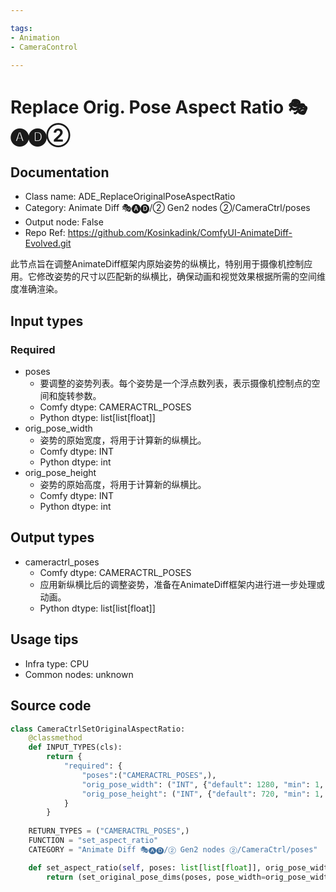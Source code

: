 ```yaml
---

tags:
- Animation
- CameraControl

---
```


# Replace Orig. Pose Aspect Ratio 🎭🅐🅓②
## Documentation
- Class name: ADE_ReplaceOriginalPoseAspectRatio
- Category: Animate Diff 🎭🅐🅓/② Gen2 nodes ②/CameraCtrl/poses
- Output node: False
- Repo Ref: https://github.com/Kosinkadink/ComfyUI-AnimateDiff-Evolved.git

此节点旨在调整AnimateDiff框架内原始姿势的纵横比，特别用于摄像机控制应用。它修改姿势的尺寸以匹配新的纵横比，确保动画和视觉效果根据所需的空间维度准确渲染。

## Input types
### Required
- poses
    - 要调整的姿势列表。每个姿势是一个浮点数列表，表示摄像机控制点的空间和旋转参数。
    - Comfy dtype: CAMERACTRL_POSES
    - Python dtype: list[list[float]]
- orig_pose_width
    - 姿势的原始宽度，将用于计算新的纵横比。
    - Comfy dtype: INT
    - Python dtype: int
- orig_pose_height
    - 姿势的原始高度，将用于计算新的纵横比。
    - Comfy dtype: INT
    - Python dtype: int

## Output types
- cameractrl_poses
    - Comfy dtype: CAMERACTRL_POSES
    - 应用新纵横比后的调整姿势，准备在AnimateDiff框架内进行进一步处理或动画。
    - Python dtype: list[list[float]]

## Usage tips
- Infra type: CPU
- Common nodes: unknown

## Source code
```python
class CameraCtrlSetOriginalAspectRatio:
    @classmethod
    def INPUT_TYPES(cls):
        return {
            "required": {
                "poses":("CAMERACTRL_POSES",),
                "orig_pose_width": ("INT", {"default": 1280, "min": 1, "max": BIGMAX}),
                "orig_pose_height": ("INT", {"default": 720, "min": 1, "max": BIGMAX}),
            }
        }
    
    RETURN_TYPES = ("CAMERACTRL_POSES",)
    FUNCTION = "set_aspect_ratio"
    CATEGORY = "Animate Diff 🎭🅐🅓/② Gen2 nodes ②/CameraCtrl/poses"

    def set_aspect_ratio(self, poses: list[list[float]], orig_pose_width: int, orig_pose_height: int):
        return (set_original_pose_dims(poses, pose_width=orig_pose_width, pose_height=orig_pose_height),)